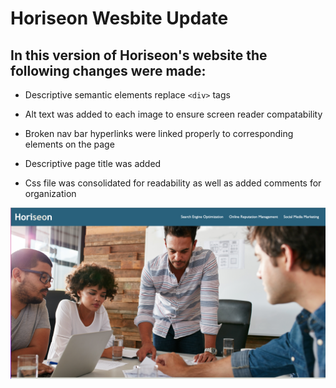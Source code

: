 # Horiseon Wesbite Update
## In this version of Horiseon's website the following changes were made:

- Descriptive semantic elements replace `<div>` tags

- Alt text was added to each image to ensure screen reader compatability

- Broken nav bar hyperlinks were linked properly to corresponding elements on the page

- Descriptive page title was added

- Css file was consolidated for readability as well as added comments for organization

![Horiseon Landing Page Screenshot](./assets/images/horiseonLanding.png)